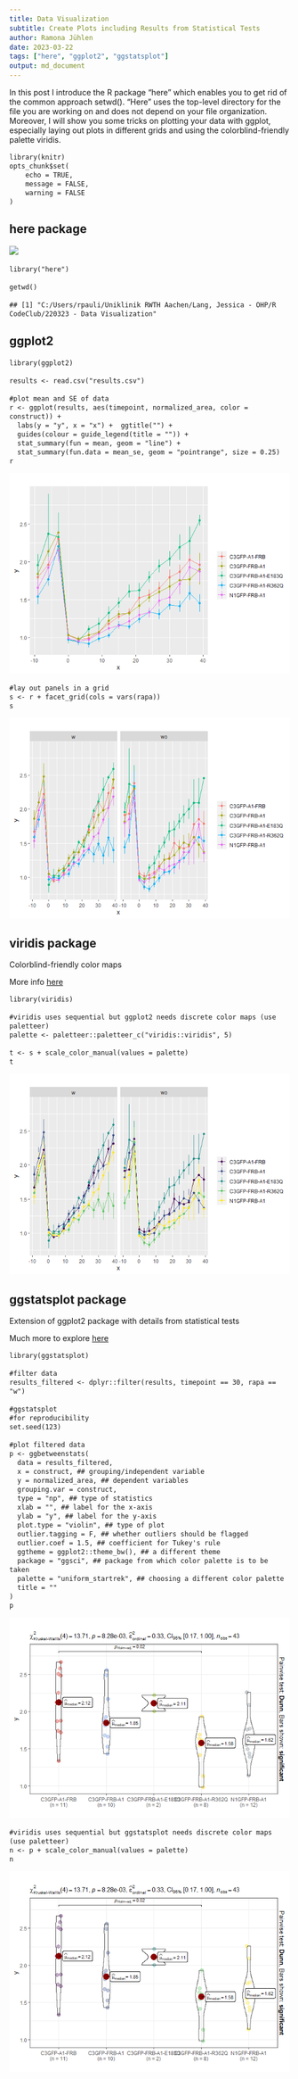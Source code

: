 ```yaml
---
title: Data Visualization
subtitle: Create Plots including Results from Statistical Tests
author: Ramona Jühlen
date: 2023-03-22
tags: ["here", "ggplot2", "ggstatsplot"]
output: md_document
---
```


In this post I introduce the R package “here” which enables you to get
rid of the common approach setwd(). “Here” uses the top-level directory
for the file you are working on and does not depend on your file
organization. Moreover, I will show you some tricks on plotting your
data with ggplot, especially laying out plots in different grids and
using the colorblind-friendly palette viridis.

    library(knitr)
    opts_chunk$set(
        echo = TRUE,
        message = FALSE,
        warning = FALSE
    )

## here package

![](https://raw.githubusercontent.com/allisonhorst/stats-illustrations/master/rstats-artwork/here.png)

    library("here")

    getwd()

    ## [1] "C:/Users/rpauli/Uniklinik RWTH Aachen/Lang, Jessica - OHP/R CodeClub/220323 - Data Visualization"

## ggplot2

    library(ggplot2)

    results <- read.csv("results.csv")

    #plot mean and SE of data
    r <- ggplot(results, aes(timepoint, normalized_area, color = construct)) +
      labs(y = "y", x = "x") +  ggtitle("") +
      guides(colour = guide_legend(title = "")) +
      stat_summary(fun = mean, geom = "line") +
      stat_summary(fun.data = mean_se, geom = "pointrange", size = 0.25)
    r

![](exp_livecell_html_files/figure-markdown_strict/ggplot2-1.png)

    #lay out panels in a grid
    s <- r + facet_grid(cols = vars(rapa))
    s

![](exp_livecell_html_files/figure-markdown_strict/ggplot2-2.png)

## viridis package

Colorblind-friendly color maps

More info
[here](https://cran.r-project.org/web/packages/viridis/vignettes/intro-to-viridis.html)

    library(viridis)

    #viridis uses sequential but ggplot2 needs discrete color maps (use paletteer)
    palette <- paletteer::paletteer_c("viridis::viridis", 5)

    t <- s + scale_color_manual(values = palette)
    t

![](exp_livecell_html_files/figure-markdown_strict/viridis-1.png)

## ggstatsplot package

Extension of ggplot2 package with details from statistical tests

Much more to explore
[here](https://indrajeetpatil.github.io/ggstatsplot/index.html)

    library(ggstatsplot)

    #filter data
    results_filtered <- dplyr::filter(results, timepoint == 30, rapa == "w")

    #ggstatsplot
    #for reproducibility
    set.seed(123)

    #plot filtered data
    p <- ggbetweenstats(
      data = results_filtered,
      x = construct, ## grouping/independent variable
      y = normalized_area, ## dependent variables
      grouping.var = construct,
      type = "np", ## type of statistics
      xlab = "", ## label for the x-axis
      ylab = "y", ## label for the y-axis
      plot.type = "violin", ## type of plot
      outlier.tagging = F, ## whether outliers should be flagged
      outlier.coef = 1.5, ## coefficient for Tukey's rule
      ggtheme = ggplot2::theme_bw(), ## a different theme
      package = "ggsci", ## package from which color palette is to be taken
      palette = "uniform_startrek", ## choosing a different color palette
      title = ""
    )
    p

![](exp_livecell_html_files/figure-markdown_strict/ggstatsplot-1.png)

    #viridis uses sequential but ggstatsplot needs discrete color maps (use paletteer)
    n <- p + scale_color_manual(values = palette)
    n

![](exp_livecell_html_files/figure-markdown_strict/ggstatsplot-2.png)
